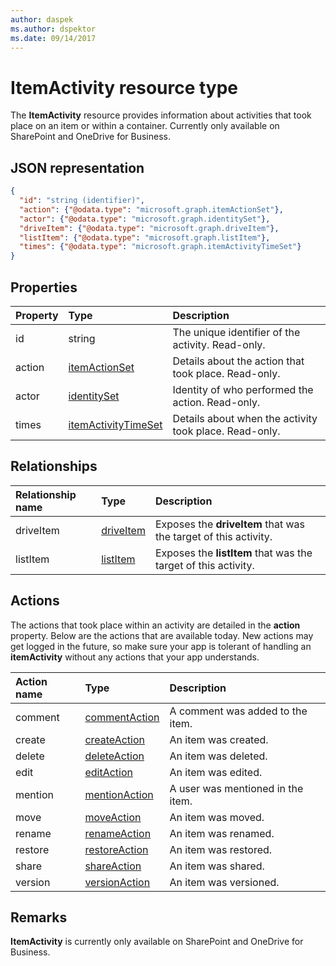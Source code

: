 ```yaml
---
author: daspek
ms.author: dspektor
ms.date: 09/14/2017
---
```

# ItemActivity resource type

The **ItemActivity** resource provides information about activities that took place on an item or within a container.
Currently only available on SharePoint and OneDrive for Business.

## JSON representation

<!-- {
  "blockType": "resource",
  "optionalProperties": [ ],
  "keyProperty": "id",
  "@type": "microsoft.graph.itemActivity",
  "@type.aka": "oneDrive.activityEntity"
}-->

```json
{
  "id": "string (identifier)",
  "action": {"@odata.type": "microsoft.graph.itemActionSet"},
  "actor": {"@odata.type": "microsoft.graph.identitySet"},
  "driveItem": {"@odata.type": "microsoft.graph.driveItem"},
  "listItem": {"@odata.type": "microsoft.graph.listItem"},
  "times": {"@odata.type": "microsoft.graph.itemActivityTimeSet"}
}
```

## Properties

| Property | Type                    | Description
|:---------|:------------------------|:----------------------------------------
| id       | string                  | The unique identifier of the activity. Read-only.
| action   | [itemActionSet][]       | Details about the action that took place. Read-only.
| actor    | [identitySet][]         | Identity of who performed the action. Read-only.
| times    | [itemActivityTimeSet][] | Details about when the activity took place. Read-only.

[identitySet]: identitySet.md
[itemActionSet]: itemActionSet.md
[itemActivityTimeSet]: itemActivityTimeSet.md

## Relationships

| Relationship name | Type          | Description
|:------------------|:--------------|:-----------------------------------------
| driveItem         | [driveItem][] | Exposes the **driveItem** that was the target of this activity.
| listItem          | [listItem][]  | Exposes the **listItem** that was the target of this activity.

[driveItem]: driveItem.md
[listItem]: listItem.md

## Actions

The actions that took place within an activity are detailed in the **action** property.
Below are the actions that are available today.
New actions may get logged in the future, so make sure your app is tolerant of handling an **itemActivity** without any actions that your app understands.

| Action name | Type              | Description
|:------------|:------------------|:-------------------------------------------
| comment     | [commentAction][] | A comment was added to the item.
| create      | [createAction][]  | An item was created.
| delete      | [deleteAction][]  | An item was deleted.
| edit        | [editAction][]    | An item was edited.
| mention     | [mentionAction][] | A user was mentioned in the item.
| move        | [moveAction][]    | An item was moved.
| rename      | [renameAction][]  | An item was renamed.
| restore     | [restoreAction][] | An item was restored.
| share       | [shareAction][]   | An item was shared.
| version     | [versionAction][] | An item was versioned.

[commentAction]: commentAction.md
[createAction]: createAction.md
[deleteAction]: deleteAction.md
[editAction]: editAction.md
[mentionAction]: mentionAction.md
[moveAction]: moveAction.md
[renameAction]: renameAction.md
[restoreAction]: restoreAction.md
[shareAction]: shareAction.md
[versionAction]: versionAction.md

## Remarks

**ItemActivity** is currently only available on SharePoint and OneDrive for Business.

<!-- {
  "type": "#page.annotation",
  "description": "The ItemActivity object provides information about an activity that took place on an item.",
  "keywords": "activities,activity,action",
  "section": "documentation",
  "tocPath": "Resources/ItemActivity"
} -->
